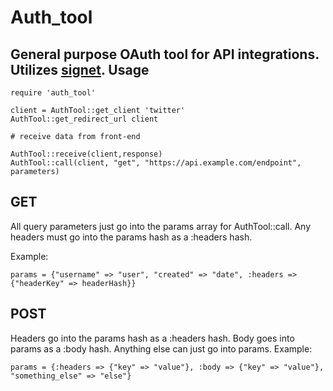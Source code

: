 Auth_tool
===
General purpose OAuth tool for API integrations. Utilizes [signet](https://github.com/google/signet).
Usage
---
```
require 'auth_tool'

client = AuthTool::get_client 'twitter'
AuthTool::get_redirect_url client

# receive data from front-end

AuthTool::receive(client,response)
AuthTool::call(client, "get", "https://api.example.com/endpoint", parameters)
```
GET
---
All query parameters just go into the params array for AuthTool::call. Any headers must go into the params hash as a :headers hash.

Example:
```
params = {"username" => "user", "created" => "date", :headers => {"headerKey" => headerHash}}
```
POST
---
Headers go into the params hash as a :headers hash. Body goes into params as a :body hash. Anything else can just go into params.
Example:
```
params = {:headers => {"key" => "value"}, :body => {"key" => "value"}, "something_else" => "else"}
```
